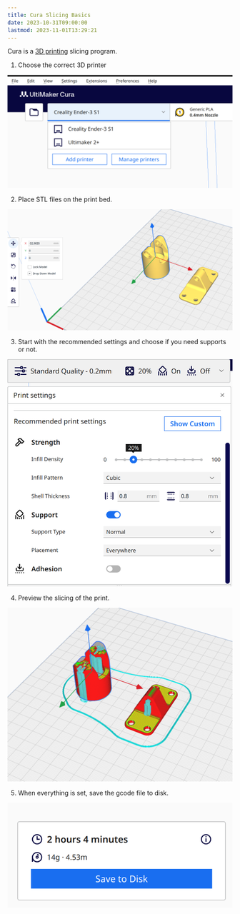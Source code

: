 ```yaml
---
title: Cura Slicing Basics
date: 2023-10-31T09:00:00
lastmod: 2023-11-01T13:29:21
---
```


Cura is a [3D printing](3d-printing.md) slicing program.

1. Choose the correct 3D printer

![Cura choose 3D printer](./attachments/20231031-cura-choose-3d-printer.png)

2. Place STL files on the print bed.

![Cura Place STL files on print bed](./attachments/20231031-cura-place-stl-files-on-bed.png)

3. Start with the recommended settings and choose if you need supports or not.

![Cura standard settings with supports](./attachments/20231031-cura-standard-settings-with-supports.png)

4. Preview the slicing of the print.

![Cura slice preview](./attachments/20231031-cura-slice-preview.png)

5. When everything is set, save the gcode file to disk.

![Cura save 3D print file to disk](./attachments/20231031-cura-save-3d-print-file-to-disk.png)
